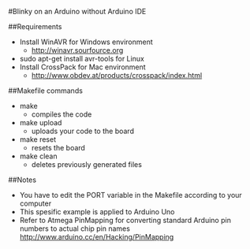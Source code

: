 	
#Blinky on an Arduino without Arduino IDE  

##Requirements  
   * Install WinAVR for Windows environment  
      * http://winavr.sourfource.org  
   * sudo apt-get install avr-tools for Linux  
   * Install CrossPack for Mac environment 
      * http://www.obdev.at/products/crosspack/index.html

##Makefile commands  
   * make  
      * compiles the code  
   * make upload   
      * uploads your code to the board  
   * make reset  
      * resets the board  
   * make clean  
      * deletes previously generated files  

##Notes
   * You have to edit the PORT variable in the Makefile according to your computer  
   * This spesific example is applied to Arduino Uno  
   * Refer to Atmega PinMapping for converting standard Arduino pin numbers to actual chip pin names  
      http://www.arduino.cc/en/Hacking/PinMapping  

  